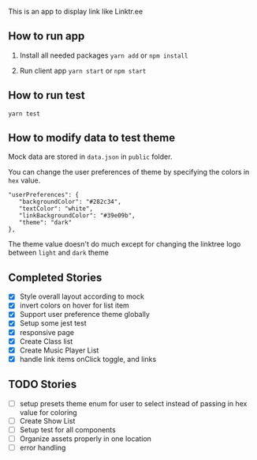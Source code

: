 This is an app to display link like Linktr.ee

## How to run app

1. Install all needed packages
   `yarn add` or `npm install`

1. Run client app
   `yarn start` or `npm start`

## How to run test

`yarn test`

## How to modify data to test theme

Mock data are stored in `data.json` in `public` folder.

You can change the user preferences of theme by specifying the colors in `hex` value.

```
"userPreferences": {
   "backgroundColor": "#282c34",
   "textColor": "white",
   "linkBackgroundColor": "#39e09b",
   "theme": "dark"
},
```

The theme value doesn't do much except for changing the linktree logo between `light` and `dark` theme

## Completed Stories

- [x] Style overall layout according to mock
- [x] invert colors on hover for list item
- [x] Support user preference theme globally
- [x] Setup some jest test
- [x] responsive page
- [x] Create Class list
- [x] Create Music Player List
- [x] handle link items onClick toggle, and links

## TODO Stories

- [ ] setup presets theme enum for user to select instead of passing in hex value for coloring
- [ ] Create Show List
- [ ] Setup test for all components
- [ ] Organize assets properly in one location
- [ ] error handling
